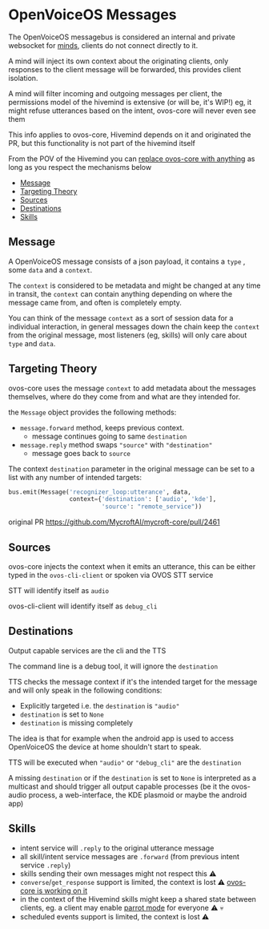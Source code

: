 # OpenVoiceOS Messages

The OpenVoiceOS messagebus is considered an internal and private websocket for [minds](https://github.com/JarbasHiveMind/HiveMind-core/wiki/Terminology), clients do not connect directly to it.

A mind will inject its own context about the originating clients,  only responses to the client message will be forwarded, this provides client isolation. 

A mind will filter incoming and outgoing messages per client, the permissions model of the hivemind is extensive (or will be, it's WIP!) eg, it might refuse utterances based on the intent, ovos-core will never even see them

This info applies to ovos-core, Hivemind depends on it and originated the PR, but this functionality is not part of the hivemind itself

From the POV of the Hivemind you can [replace ovos-core with anything](https://github.com/JarbasHiveMind/Fakecroft-DDG) as long as you respect the mechanisms below

  * [Message](#message)
  * [Targeting Theory](#targeting-theory)
  * [Sources](#sources)
  * [Destinations](#destinations)
  * [Skills](#skills)

## Message

A OpenVoiceOS message consists of a json payload, it contains a `type` , some `data` and a `context`.

The `context` is considered to be metadata and might be changed at any time in transit, the `context` can contain anything depending on where the message came from, and often is completely empty. 

You can think of the message `context` as a sort of session data for a individual interaction, in general messages down the chain keep the `context` from the original message, most listeners (eg, skills) will only care about `type` and `data`. 

## Targeting Theory

ovos-core uses the message `context` to add metadata about the messages themselves, where do they come from and what are they intended for.

the `Message` object provides the following methods:

- `message.forward` method, keeps previous context.
	- message continues going to same `destination`
- `message.reply` method swaps `"source"` with `"destination"`
	- message goes back to `source`

The context `destination` parameter in the original message can be set to a list with any number of intended targets:

```python
bus.emit(Message('recognizer_loop:utterance', data, 
				 context={'destination': ['audio', 'kde'],
						  'source': "remote_service"))
```

original PR https://github.com/MycroftAI/mycroft-core/pull/2461

## Sources

ovos-core injects the context when it emits an utterance, this can be either typed in the `ovos-cli-client` or spoken via OVOS STT service

STT will identify itself as `audio`

ovos-cli-client will identify itself as `debug_cli`


## Destinations

Output capable services are the cli and the TTS

The command line is a debug tool, it will ignore the `destination`

TTS checks the message context if it's the intended target for the message and will only speak in the following conditions:

- Explicitly targeted i.e. the `destination` is `"audio"`
- `destination` is set to `None`
- `destination` is missing completely

The idea is that for example when the android app is used to access OpenVoiceOS the device at home shouldn't start to speak.

TTS will be executed when `"audio"` or `"debug_cli"` are the `destination`

A missing `destination` or if the `destination` is set to `None` is interpreted as a multicast and should trigger all output capable processes (be it the ovos-audio process, a web-interface, the KDE plasmoid or maybe the android app)

## Skills

- intent service will `.reply` to the original utterance message
- all skill/intent service messages are `.forward` (from previous intent service `.reply`)
- skills sending their own messages might not respect this :warning: 
- `converse`/`get_response` support is limited, the context is lost :warning: [ovos-core is working on it](https://github.com/OpenVoiceOS/ovos-bus-client/blob/dev/ovos_bus_client/session.py)
- in the context of the Hivemind skills might keep a shared state between clients, eg. a client may enable [parrot mode](https://github.com/JarbasSkills/skill-parrot) for everyone  :warning: :skull: 
- scheduled events support is limited, the context is lost :warning: